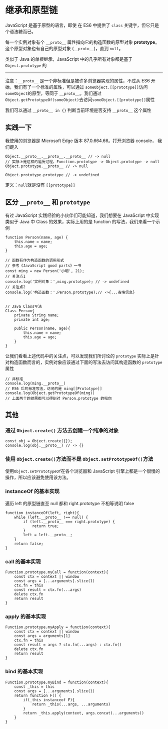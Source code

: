 # 继承和原型链

JavaScript 是基于原型的语言，即使 在 ES6 中提供了 `class` 关键字，但它只是个语法糖而已。

每一个实例对象有个 `__proto__` 属性指向它的构造函数的原型对象 **prototype**。这个原型对象也有自己的原型对象 (`__proto__`)，直到 `null`。

类似于 Java 的单根继承，JavaScript 中的几乎所有对象都是基于 `Object.prototype` 的

---
注意：`__proto__` 是一个非标准但是被许多浏览器实现的属性，不过从 ES6 开始，我们有了一个标准的属性，可以通过 `someObject.[[prototype]]`访问`someObject`的原型，等同于 `__proto__`。我们通过`Object.getPrototypeOf(someObject)`去访问`someObject.[[prototype]]`属性

我们可以通过 `__proto__ in {}` 判断当前环境是否支持 `__proto__` 这个属性


## 实践一下
我使用的浏览器是 Microsoft Edge 版本 87.0.664.66。打开浏览器 console， 我们键入

    Object.__proto__.__proto__.__proto__ // -> null
    // 实际上是这样的遍历过程，Function.prototype -> Object.prototype -> null
    Object.prototype.__proto__ // -> null

    Object.prototype.prototype // -> undefined

定义：`null`就是没有 `[[prototype]]`


## 区分 `__proto__` 和 `prototype`
有过 JavaScript 实践经验的小伙伴们可能知道，我们想要在 JavaScript 中实现 类似于 Java 中 Class 的效果，实际上用的是 function 的写法，我们来看一个示例

    function Person(name, age) {
        this.name = name;
        this.age = age;
    }

    // 函数有作为构造函数的调用形式
    // 参考《JavaScript good parts》一书
    const ming = new Person('小明', 21);
    // 关注点1
    console.log('实例对象：',ming.prototype); // -> undefined 
    // 关注点2
    console.log('构造函数：',Person.prototype);// ->{...省略信息}


    // Java Class写法
    Class Person{
        private String name;
        private int age;
        
        public Person(name, age){
            this.name = name;
            this.age = age;
        }
    }

让我们看看上述代码中的关注点，可以发现我们所讨论的 `prototype` 实际上是针对构造函数而言的，实例对象应该通过下面的写法去访问其构造函数的 `prototype` 属性

    // 非标准
    console.log(ming.__proto__)
    // ES6 后的标准写法，访问的是 ming[[Prototype]]
    console.log(Object.getPrototypeOf(ming))
    // 上面两个的结果都可以得到对 Person.prototype 的指向

## 其他

### 通过 `Object.create()` 方法去创建一个纯净的对象

    const obj = Object.create({});
    console.log(obj.__proto__) // -> {}

### 使用 `Object.create()`方法而不是 `Object.setPrototypeOf()`方法

使用`Object.setPrototypeOf`在各个浏览器和 JavaScript 引擎上都是一个很慢的操作，所以应该避免使用该方法。

### instanceOf 的基本实现
遍历 left 的原型链直至 null 都和 right.prototype 不相等说明 false

    function instanceOf(left, right){
        while (left.__proto__ !== null) {
            if (left.__proto__ === right.prototype) {
                return true;
            }
            left = left.__proto__;
        }
        return false;
    }

### call 的基本实现
    Function.prototype.myCall = function(context){
        const ctx = context || window
        const args = [...arguments].slice(1)
        ctx.fn = this
        const result = ctx.fn(...args)
        delete ctx.fn
        return result
    }

### apply 的基本实现
    Function.prototype.myApply = function(context){
        const ctx = context || window
        const args = arguments[1]
        ctx.fn = this
        const result = args ? ctx.fn(...args) : ctx.fn()
        delete ctx.fn
        return result
    }

### bind 的基本实现
    Function.prototype.myBind = function(context){
        const _this = this
        const args = [...arguments].slice(1)
        return function F() {
            if(_this instanceof F){
                return _this(...args, ...arguments)
            }
            return _this.apply(context, args.concat(...arguments))
        }
    }